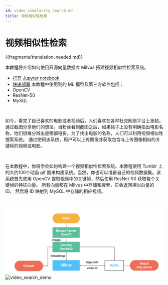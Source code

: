 ```yaml
---
id: video_similarity_search.md
title: 视频相似性检索
---
```


# 视频相似性检索

{{fragments/translation_needed.md}}

本教程将介绍如何使用开源向量数据库 Milvus 搭建视频相似性检索系统。

- [打开 Jupyter notebook](https://github.com/milvus-io/bootcamp/blob/master/solutions/video_similarity_search/video_similarity_search.ipynb)
- [快速部署](https://github.com/milvus-io/bootcamp/blob/master/solutions/video_similarity_search/quick_deploy)
本教程中使用到的 ML 模型及第三方软件包括：
- OpenCV
- ResNet-50
- MySQL

<br/>

如今，看完了自己喜欢的电影或者视频后，人们喜欢在各种社交网络平台上发帖，通过截图分享他们的想法。当粉丝看到截图之后，如果帖子上没有明确指出电影名称，他们很难分辨出是哪部电影。为了找出电影的名称，人们可以利用视频相似性搜索系统。 通过使用该系统，用户可以上传图像并获取包含与上传图像相似的关键帧的视频或电影。

<br/>

在本教程中，你将学会如何构建一个视频相似性检索系统。本教程使用 Tumblr 上的大约100个动画 gif 图来构建系统。当然，你也可以准备自己的视频数据集。该系统首先使用 OpenCV 提取视频中的关键帧，然后使用 ResNet-50 获取每个关键帧的特征向量。 所有向量都在 Milvus 中存储和搜索，它会返回相似向量的 ID。 然后将 ID 映射到 MySQL  中存储的相应视频。

<br/>

![video_search](../../../assets/video_search.png "Workflow of a video similarity search system.")
![video_search_demo](../../../assets/video_search_demo.gif "Demo of a video similarity search system.")
